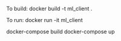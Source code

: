 
To build: 
docker build -t ml_client .
<!-- docker build --no-cache -t ml_client . -->

To run:
docker run -it ml_client

docker-compose build
docker-compose up
